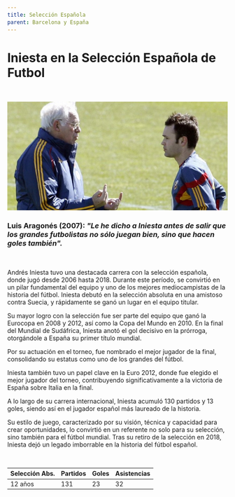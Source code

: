 ```yaml
---
title: Selección Española
parent: Barcelona y España
---
```



# Iniesta en la Selección Española de Futbol

<br>

![Andres Iniesta y Luis Aragonés](/assets/images/iniesgones.jpg)

### Luis Aragonés (2007): _"Le he dicho a Iniesta antes de salir que los grandes futbolistas no sólo juegan bien, sino que hacen goles también"._

<br>

Andrés Iniesta tuvo una destacada carrera con la selección española, donde jugó desde 2006 hasta 2018. Durante este período, se convirtió en un pilar fundamental del equipo y uno de los mejores mediocampistas de la historia del fútbol. Iniesta debutó en la selección absoluta en una amistoso contra Suecia, y rápidamente se ganó un lugar en el equipo titular​.

Su mayor logro con la selección fue ser parte del equipo que ganó la Eurocopa en 2008 y 2012, así como la Copa del Mundo en 2010. En la final del Mundial de Sudáfrica, Iniesta anotó el gol decisivo en la prórroga, otorgándole a España su primer título mundial​.

Por su actuación en el torneo, fue nombrado el mejor jugador de la final, consolidando su estatus como uno de los grandes del fútbol.

Iniesta también tuvo un papel clave en la Euro 2012, donde fue elegido el mejor jugador del torneo, contribuyendo significativamente a la victoria de España sobre Italia en la final​.

A lo largo de su carrera internacional, Iniesta acumuló 130 partidos y 13 goles, siendo así en el jugador español más laureado de la historia​.

Su estilo de juego, caracterizado por su visión, técnica y capacidad para crear oportunidades, lo convirtió en un referente no solo para su selección, sino también para el fútbol mundial. Tras su retiro de la selección en 2018, Iniesta dejó un legado imborrable en la historia del fútbol español​.

<br>

| Selección Abs. |      Partidos     | Goles | Asistencias | 
|:---------------|:------------------|:------|:------------|
|    12 años     |        131        |  23   |     32      |

